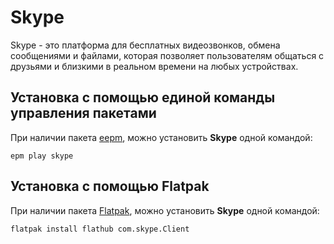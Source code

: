 # Skype

Skype - это платформа для бесплатных видеозвонков, обмена сообщениями и файлами, которая позволяет пользователям общаться с друзьями и близкими в реальном времени на любых устройствах.

## Установка c помощью единой команды управления пакетами

При наличии пакета [eepm](/epm), можно установить **Skype** одной командой:

```shell
epm play skype
```

## Установка c помощью Flatpak

При наличии пакета [Flatpak](/flatpak), можно установить **Skype** одной командой:

```shell
flatpak install flathub com.skype.Client
```
